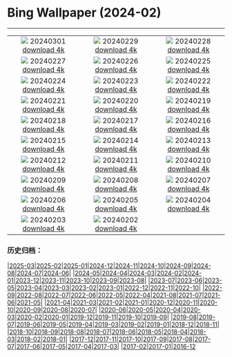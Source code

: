 # Bing Wallpaper (2024-02)
**************
| | | |
| :----: | :----: | :----: |
| ![](https://www.bing.com/th?id=OHR.ModicaItaly_JA-JP0616823869_1920x1080.jpg) 20240301 [download 4k](https://www.bing.com/th?id=OHR.ModicaItaly_JA-JP0616823869_UHD.jpg) | ![](https://www.bing.com/th?id=OHR.VermilionCliffs_JA-JP0444568228_1920x1080.jpg) 20240229 [download 4k](https://www.bing.com/th?id=OHR.VermilionCliffs_JA-JP0444568228_UHD.jpg) | ![](https://www.bing.com/th?id=OHR.BamburghCastleUK_JA-JP0209461050_1920x1080.jpg) 20240228 [download 4k](https://www.bing.com/th?id=OHR.BamburghCastleUK_JA-JP0209461050_UHD.jpg) |
| ![](https://www.bing.com/th?id=OHR.PolarBearCubs_JA-JP0012953029_1920x1080.jpg) 20240227 [download 4k](https://www.bing.com/th?id=OHR.PolarBearCubs_JA-JP0012953029_UHD.jpg) | ![](https://www.bing.com/th?id=OHR.GrandCanyonWinter_JA-JP9819536991_1920x1080.jpg) 20240226 [download 4k](https://www.bing.com/th?id=OHR.GrandCanyonWinter_JA-JP9819536991_UHD.jpg) | ![](https://www.bing.com/th?id=OHR.HaghartsinMonastery_JA-JP9652317145_1920x1080.jpg) 20240225 [download 4k](https://www.bing.com/th?id=OHR.HaghartsinMonastery_JA-JP9652317145_UHD.jpg) |
| ![](https://www.bing.com/th?id=OHR.AlmondBloom_JA-JP9467341348_1920x1080.jpg) 20240224 [download 4k](https://www.bing.com/th?id=OHR.AlmondBloom_JA-JP9467341348_UHD.jpg) | ![](https://www.bing.com/th?id=OHR.Fuji2024_JA-JP9270000739_1920x1080.jpg) 20240223 [download 4k](https://www.bing.com/th?id=OHR.Fuji2024_JA-JP9270000739_UHD.jpg) | ![](https://www.bing.com/th?id=OHR.BrightonBoxes_JA-JP7289590135_1920x1080.jpg) 20240222 [download 4k](https://www.bing.com/th?id=OHR.BrightonBoxes_JA-JP7289590135_UHD.jpg) |
| ![](https://www.bing.com/th?id=OHR.YosemiteFirefall_JA-JP8953953821_1920x1080.jpg) 20240221 [download 4k](https://www.bing.com/th?id=OHR.YosemiteFirefall_JA-JP8953953821_UHD.jpg) | ![](https://www.bing.com/th?id=OHR.PeakDistrictNP_JA-JP8773323840_1920x1080.jpg) 20240220 [download 4k](https://www.bing.com/th?id=OHR.PeakDistrictNP_JA-JP8773323840_UHD.jpg) | ![](https://www.bing.com/th?id=OHR.Ume2024_JA-JP3356449258_1920x1080.jpg) 20240219 [download 4k](https://www.bing.com/th?id=OHR.Ume2024_JA-JP3356449258_UHD.jpg) |
| ![](https://www.bing.com/th?id=OHR.DominicaWhales_JA-JP8354635905_1920x1080.jpg) 20240218 [download 4k](https://www.bing.com/th?id=OHR.DominicaWhales_JA-JP8354635905_UHD.jpg) | ![](https://www.bing.com/th?id=OHR.PegadungRocks_JA-JP7689168051_1920x1080.jpg) 20240217 [download 4k](https://www.bing.com/th?id=OHR.PegadungRocks_JA-JP7689168051_UHD.jpg) | ![](https://www.bing.com/th?id=OHR.BackyardBird_JA-JP7123530976_1920x1080.jpg) 20240216 [download 4k](https://www.bing.com/th?id=OHR.BackyardBird_JA-JP7123530976_UHD.jpg) |
| ![](https://www.bing.com/th?id=OHR.HippopotamusDay_JA-JP7192785124_1920x1080.jpg) 20240215 [download 4k](https://www.bing.com/th?id=OHR.HippopotamusDay_JA-JP7192785124_UHD.jpg) | ![](https://www.bing.com/th?id=OHR.BowingCrane_JA-JP6968020887_1920x1080.jpg) 20240214 [download 4k](https://www.bing.com/th?id=OHR.BowingCrane_JA-JP6968020887_UHD.jpg) | ![](https://www.bing.com/th?id=OHR.MarignyBeads_JA-JP4162697836_1920x1080.jpg) 20240213 [download 4k](https://www.bing.com/th?id=OHR.MarignyBeads_JA-JP4162697836_UHD.jpg) |
| ![](https://www.bing.com/th?id=OHR.GiantTortoise_JA-JP6597399891_1920x1080.jpg) 20240212 [download 4k](https://www.bing.com/th?id=OHR.GiantTortoise_JA-JP6597399891_UHD.jpg) | ![](https://www.bing.com/th?id=OHR.FolegandrosGreece_JA-JP6408429847_1920x1080.jpg) 20240211 [download 4k](https://www.bing.com/th?id=OHR.FolegandrosGreece_JA-JP6408429847_UHD.jpg) | ![](https://www.bing.com/th?id=OHR.ChinaDragon_JA-JP6088029412_1920x1080.jpg) 20240210 [download 4k](https://www.bing.com/th?id=OHR.ChinaDragon_JA-JP6088029412_UHD.jpg) |
| ![](https://www.bing.com/th?id=OHR.SapporoSnowFest2024_JA-JP5845958327_1920x1080.jpg) 20240209 [download 4k](https://www.bing.com/th?id=OHR.SapporoSnowFest2024_JA-JP5845958327_UHD.jpg) | ![](https://www.bing.com/th?id=OHR.MtHoodOregon_JA-JP1952709545_1920x1080.jpg) 20240208 [download 4k](https://www.bing.com/th?id=OHR.MtHoodOregon_JA-JP1952709545_UHD.jpg) | ![](https://www.bing.com/th?id=OHR.GrandCanyonVerdon_JA-JP1674672705_1920x1080.jpg) 20240207 [download 4k](https://www.bing.com/th?id=OHR.GrandCanyonVerdon_JA-JP1674672705_UHD.jpg) |
| ![](https://www.bing.com/th?id=OHR.LakeTahoeRock_JA-JP1426233885_1920x1080.jpg) 20240206 [download 4k](https://www.bing.com/th?id=OHR.LakeTahoeRock_JA-JP1426233885_UHD.jpg) | ![](https://www.bing.com/th?id=OHR.TeideNational_JA-JP0929359307_1920x1080.jpg) 20240205 [download 4k](https://www.bing.com/th?id=OHR.TeideNational_JA-JP0929359307_UHD.jpg) | ![](https://www.bing.com/th?id=OHR.Risshun2024_JA-JP0473025978_1920x1080.jpg) 20240204 [download 4k](https://www.bing.com/th?id=OHR.Risshun2024_JA-JP0473025978_UHD.jpg) |
| ![](https://www.bing.com/th?id=OHR.Hakodate2024_JA-JP0227242180_1920x1080.jpg) 20240203 [download 4k](https://www.bing.com/th?id=OHR.Hakodate2024_JA-JP0227242180_UHD.jpg) | ![](https://www.bing.com/th?id=OHR.AlpineMarmot_JA-JP5712211606_1920x1080.jpg) 20240202 [download 4k](https://www.bing.com/th?id=OHR.AlpineMarmot_JA-JP5712211606_UHD.jpg) |  |

### 历史归档：

|[2025-03](/../2025-03/2025-03.md)|[2025-02](/../2025-02/2025-02.md)|[2025-01](/../2025-01/2025-01.md)|[2024-12](/../2024-12/2024-12.md)|[2024-11](/../2024-11/2024-11.md)|[2024-10](/../2024-10/2024-10.md)|[2024-09](/../2024-09/2024-09.md)|[2024-08](/../2024-08/2024-08.md)|[2024-07](/../2024-07/2024-07.md)|[2024-06](/../2024-06/2024-06.md)|
|[2024-05](/../2024-05/2024-05.md)|[2024-04](/../2024-04/2024-04.md)|[2024-03](/../2024-03/2024-03.md)|[2024-02](/2024-02.md)|[2024-01](/../2024-01/2024-01.md)|[2023-12](/../2023-12/2023-12.md)|[2023-11](/../2023-11/2023-11.md)|[2023-10](/../2023-10/2023-10.md)|[2023-09](/../2023-09/2023-09.md)|[2023-08](/../2023-08/2023-08.md)|
|[2023-07](/../2023-07/2023-07.md)|[2023-06](/../2023-06/2023-06.md)|[2023-05](/../2023-05/2023-05.md)|[2023-04](/../2023-04/2023-04.md)|[2023-03](/../2023-03/2023-03.md)|[2023-02](/../2023-02/2023-02.md)|[2023-01](/../2023-01/2023-01.md)|[2022-12](/../2022-12/2022-12.md)|[2022-11](/../2022-11/2022-11.md)|[2022-10](/../2022-10/2022-10.md)|
|[2022-09](/../2022-09/2022-09.md)|[2022-08](/../2022-08/2022-08.md)|[2022-07](/../2022-07/2022-07.md)|[2022-06](/../2022-06/2022-06.md)|[2022-05](/../2022-05/2022-05.md)|[2022-04](/../2022-04/2022-04.md)|[2021-08](/../2021-08/2021-08.md)|[2021-07](/../2021-07/2021-07.md)|[2021-06](/../2021-06/2021-06.md)|[2021-05](/../2021-05/2021-05.md)|
|[2021-04](/../2021-04/2021-04.md)|[2021-03](/../2021-03/2021-03.md)|[2021-02](/../2021-02/2021-02.md)|[2021-01](/../2021-01/2021-01.md)|[2020-12](/../2020-12/2020-12.md)|[2020-11](/../2020-11/2020-11.md)|[2020-10](/../2020-10/2020-10.md)|[2020-09](/../2020-09/2020-09.md)|[2020-08](/../2020-08/2020-08.md)|[2020-07](/../2020-07/2020-07.md)|
|[2020-06](/../2020-06/2020-06.md)|[2020-05](/../2020-05/2020-05.md)|[2020-04](/../2020-04/2020-04.md)|[2020-03](/../2020-03/2020-03.md)|[2020-02](/../2020-02/2020-02.md)|[2020-01](/../2020-01/2020-01.md)|[2019-12](/../2019-12/2019-12.md)|[2019-11](/../2019-11/2019-11.md)|[2019-10](/../2019-10/2019-10.md)|[2019-09](/../2019-09/2019-09.md)|
|[2019-08](/../2019-08/2019-08.md)|[2019-07](/../2019-07/2019-07.md)|[2019-06](/../2019-06/2019-06.md)|[2019-05](/../2019-05/2019-05.md)|[2019-04](/../2019-04/2019-04.md)|[2019-03](/../2019-03/2019-03.md)|[2019-02](/../2019-02/2019-02.md)|[2019-01](/../2019-01/2019-01.md)|[2018-12](/../2018-12/2018-12.md)|[2018-11](/../2018-11/2018-11.md)|
|[2018-10](/../2018-10/2018-10.md)|[2018-09](/../2018-09/2018-09.md)|[2018-08](/../2018-08/2018-08.md)|[2018-07](/../2018-07/2018-07.md)|[2018-06](/../2018-06/2018-06.md)|[2018-05](/../2018-05/2018-05.md)|[2018-04](/../2018-04/2018-04.md)|[2018-03](/../2018-03/2018-03.md)|[2018-02](/../2018-02/2018-02.md)|[2018-01](/../2018-01/2018-01.md)|
|[2017-12](/../2017-12/2017-12.md)|[2017-11](/../2017-11/2017-11.md)|[2017-10](/../2017-10/2017-10.md)|[2017-09](/../2017-09/2017-09.md)|[2017-08](/../2017-08/2017-08.md)|[2017-07](/../2017-07/2017-07.md)|[2017-06](/../2017-06/2017-06.md)|[2017-05](/../2017-05/2017-05.md)|[2017-04](/../2017-04/2017-04.md)|[2017-03](/../2017-03/2017-03.md)|
|[2017-02](/../2017-02/2017-02.md)|[2017-01](/../2017-01/2017-01.md)|[2016-12](/../2016-12/2016-12.md)